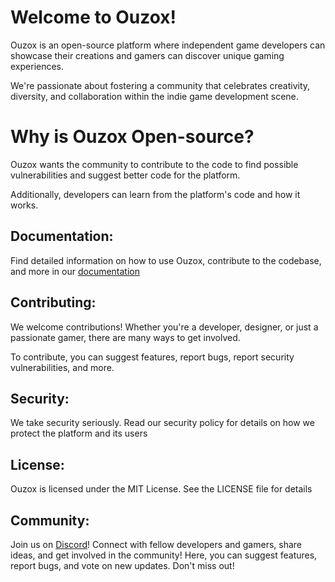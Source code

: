 # Welcome to Ouzox!

Ouzox is an open-source platform where independent game developers can showcase their creations and gamers can discover unique gaming experiences.

We're passionate about fostering a community that celebrates creativity, diversity, and collaboration within the indie game development scene.

# Why is Ouzox Open-source?

Ouzox wants the community to contribute to the code to find possible vulnerabilities and suggest better code for the platform.

Additionally, developers can learn from the platform's code and how it works.

## Documentation:

Find detailed information on how to use Ouzox, contribute to the codebase, and more in our [documentation](https://ouzox-games.gitbook.io/ouzox-docs/)

## Contributing:

We welcome contributions! Whether you're a developer, designer, or just a passionate gamer, there are many ways to get involved.

To contribute, you can suggest features, report bugs, report security vulnerabilities, and more.

## Security:

We take security seriously. Read our security policy for details on how we protect the platform and its users

## License:

Ouzox is licensed under the MIT License. See the LICENSE file for details

## Community:

Join us on [Discord](https://discord.gg/ksS2RXe26v)! Connect with fellow developers and gamers, share ideas, and get involved in the community!
Here, you can suggest features, report bugs, and vote on new updates. Don't miss out!
